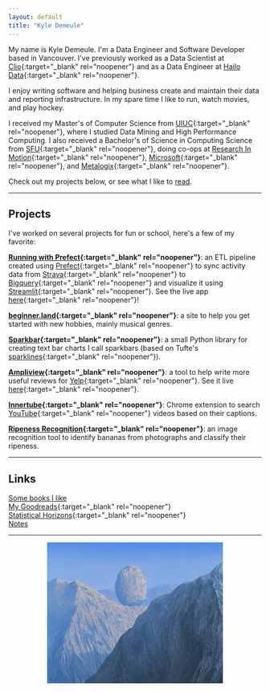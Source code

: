 ```yaml
---
layout: default
title: "Kyle Demeule"
---
```


My name is Kyle Demeule. I'm a Data Engineer and Software Developer based in Vancouver. I've previously worked as a Data Scientist at [Clio](https://www.clio.com){:target="_blank" rel="noopener"} and as a Data Engineer at [Hailo Data](https://hailodata.com/){:target="_blank" rel="noopener"}.

I enjoy writing software and helping business create and maintain their data and reporting infrastructure. In my spare time I like to run, watch movies, and play hockey.

I received my Master's of Computer Science from [UIUC](https://illinois.edu/){:target="_blank" rel="noopener"}, where I studied Data Mining and High Performance Computing. I also received a Bachelor's of Science in Computing Science from [SFU](https://www.sfu.ca/){:target="_blank" rel="noopener"}, doing co-ops at [Research In Motion](https://www.researchinmotion.com/){:target="_blank" rel="noopener"}, [Microsoft](https://www.microsoft.com/){:target="_blank" rel="noopener"}, and [Metalogix](https://www.quest.com/metalogix/){:target="_blank" rel="noopener"}.

Check out my projects below, or see what I like to [read](./books).

---

## Projects

I've worked on several projects for fun or school, here's a few of my favorite:

**[Running with Prefect](https://github.com/kyledemeule/running-with-prefect){:target="_blank" rel="noopener"}**: an ETL pipeline created using [Prefect](https://www.prefect.io/){:target="_blank" rel="noopener"} to sync activity data from [Strava](https://www.strava.com/){:target="_blank" rel="noopener"} to [Bigquery](https://cloud.google.com/bigquery){:target="_blank" rel="noopener"} and visualize it using [Streamlit](https://streamlit.io/){:target="_blank" rel="noopener"}. See the live app [here](https://running-with-prefect.calmtech.link/){:target="_blank" rel="noopener"}!

**[beginner.land](https://beginner.land){:target="_blank" rel="noopener"}**: a site to help you get started with new hobbies, mainly musical genres.

**[Sparkbar](https://github.com/kyledemeule/sparkbar){:target="_blank" rel="noopener"}**: a small Python library for creating text bar charts I call sparkbars (based on Tufte's [sparklines](https://www.edwardtufte.com/bboard/q-and-a-fetch-msg?msg_id=0001OR&topic){:target="_blank" rel="noopener"}).

**[Ampliview](https://github.com/kyledemeule/ampliview){:target="_blank" rel="noopener"}**: a tool to help write more useful reviews for [Yelp](https://www.yelp.com/){:target="_blank" rel="noopener"}. See it live [here](https://ampliview.calmtech.link/){:target="_blank" rel="noopener"}.

**[Innertube](https://github.com/kyledemeule/innertube){:target="_blank" rel="noopener"}**: Chrome extension to search [YouTube](https://www.youtube.com/){:target="_blank" rel="noopener"} videos based on their captions.

**[Ripeness Recognition](https://github.com/kyledemeule/cmpt-726-ripeness-recognition){:target="_blank" rel="noopener"}**: an image recognition tool to identify bananas from photographs and classify their ripeness.

---

## Links

[Some books I like](./books)  
[My Goodreads](https://www.goodreads.com/user/show/134975324-kyle){:target="_blank" rel="noopener"}  
[Statistical Horizons](https://statisticalhorizons.com/){:target="_blank" rel="noopener"}  
[Notes](/notes)

---

<p align="center"><img style="width:350px;" src="/assets/img/logo.jpg" /></p>
